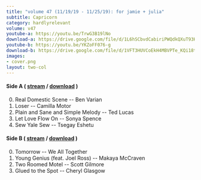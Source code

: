 ```yaml
---
title: "volume 47 (11/19/19 - 11/25/19): for jamie + julia"
subtitle: Capricorn
category: hardlyrelevant
volume: v47
youtube-a: https://youtu.be/TrwG3B19lNo
download-a: https://drive.google.com/file/d/1L6hSCbvdCabiriPWQdkQXuT93HKAolqU/view?usp=drivesdk
youtube-b: https://youtu.be/YKZoFF076-g
download-b: https://drive.google.com/file/d/1VFT3HUVCoEkH4MBVPTe_KQi18tMWqa-g/view?usp=drivesdk
images:
- cover.png
layout: two-col
---
```

#### Side A ( <a target="_blank" href="{{ page.youtube-a }}">stream</a> / <a target="_blank" href="{{ page.download-a }}">download</a> ) ####
0. Real Domestic Scene -- Ben Varian
1. Loser -- Camilla Motor
2. Plain and Sane and Simple Melody -- Ted Lucas
3. Let Love Flow On -- Sonya Spence
4. Sew Yale Sew -- Tsegay Eshetu

#### Side B ( <a target="_blank" href="{{ page.youtube-b }}">stream</a> / <a target="_blank" href="{{ page.download-b }}">download</a> ) ####
0. Tomorrow -- We All Together
1. Young Genius (feat. Joel Ross) -- Makaya McCraven
2. Two Roomed Motel -- Scott Gilmore
3. Glued to the Spot -- Cheryl Glasgow
